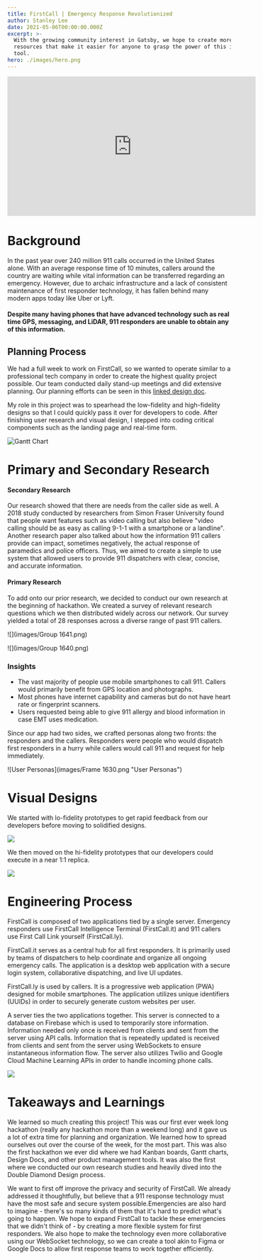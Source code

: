 ```yaml
---
title: FirstCall | Emergency Response Revolutionized
author: Stanley Lee
date: 2021-05-06T00:00:00.000Z
excerpt: >-
  With the growing community interest in Gatsby, we hope to create more
  resources that make it easier for anyone to grasp the power of this incredible
  tool.
hero: ./images/hero.png
---
```

<iframe width="560" height="315" src="https://www.youtube.com/embed/a_fWpdRpUqk" title="YouTube video player" frameborder="0" allow="accelerometer; autoplay; clipboard-write; encrypted-media; gyroscope; picture-in-picture" allowfullscreen></iframe>

# Background

In the past year over 240 million 911 calls occurred in the United States alone. With an average response time of 10 minutes, callers around the country are waiting while vital information can be transferred regarding an emergency. However, due to archaic infrastructure and a lack of consistent maintenance of first responder technology, it has fallen behind many modern apps today like Uber or Lyft.

#### **Despite many having phones that have advanced technology such as real time GPS, messaging, and LiDAR, 911 responders are unable to obtain any of this information.**

## Planning Process

We had a full week to work on FirstCall, so we wanted to operate similar to a professional tech company in order to create the highest quality project possible. Our team conducted daily stand-up meetings and did extensive planning. Our planning efforts can be seen in this [linked design doc](https://docs.google.com/document/d/18WF4zKyjAWL22-rYXKdr3AHuponK26pcgtRyF5EvT0o/edit).

My role in this project was to spearhead the low-fidelity and high-fidelity designs so that I could quickly pass it over for developers to code. After finishing user research and visual design, I stepped into coding critical components such as the landing page and real-time form. 

![Gantt Chart](images/GZUBg6W.png "Gantt Chart for a Week-long Hackathon")

# Primary and Secondary Research

#### Secondary Research

Our research showed that there are needs from the caller side as well. A 2018 study conducted by researchers from Simon Fraser University found that people want features such as video calling but also believe "video calling should be as easy as calling 9-1-1 with a smartphone or a landline". Another research paper also talked about how the information 911 callers provide can impact, sometimes negatively, the actual response of paramedics and police officers. Thus, we aimed to create a simple to use system that allowed users to provide 911 dispatchers with clear, concise, and accurate information.

#### Primary Research

To add onto our prior research, we decided to conduct our own research at the beginning of hackathon. We created a survey of relevant research questions which we then distributed widely across our network. Our survey yielded a total of 28 responses across a diverse range of past 911 callers.



![](images/Group 1641.png)

![](images/Group 1640.png)

### Insights

* The vast majority of people use mobile smartphones to call 911. Callers would primarily benefit from GPS location and photographs.
* Most phones have internet capability and cameras but do not have heart rate or fingerprint scanners.
* Users requested being able to give 911 allergy and blood information in case EMT uses medication.

Since our app had two sides, we crafted personas along two fronts: the responders and the callers. Responders were people who would dispatch first responders in a hurry while callers would call 911 and request for help immediately. 

![User Personas](images/Frame 1630.png "User Personas")

# Visual Designs

We started with lo-fidelity prototypes to get rapid feedback from our developers before moving to solidified designs.

![](images/mJuajf6.png)

We then moved on the hi-fidelity prototypes that our developers could execute in a near 1:1 replica. 

![](images/3PJdSND.webp)

# Engineering Process

FirstCall is composed of two applications tied by a single server. Emergency responders use FirstCall Intelligence Terminal (FirstCall.it) and 911 callers use First Call Link yourself (FirstCall.ly).

FirstCall.it serves as a central hub for all first responders. It is primarily used by teams of dispatchers to help coordinate and organize all ongoing emergency calls. The application is a desktop web application with a secure login system, collaborative dispatching, and live UI updates.

FirstCall.ly is used by callers. It is a progressive web application (PWA) designed for mobile smartphones. The application utilizes unique identifiers (UUIDs) in order to securely generate custom websites per user.

A server ties the two applications together. This server is connected to a database on Firebase which is used to temporarily store information. Information needed only once is received from clients and sent from the server using API calls. Information that is repeatedly updated is received from clients and sent from the server using WebSockets to ensure instantaneous information flow. The server also utilizes Twilio and Google Cloud Machine Learning APIs in order to handle incoming phone calls.

![](images/GiOvLCk.webp)

# Takeaways and Learnings

We learned so much creating this project! This was our first ever week long hackathon (really any hackathon more than a weekend long) and it gave us a lot of extra time for planning and organization. We learned how to spread ourselves out over the course of the week, for the most part. This was also the first hackathon we ever did where we had Kanban boards, Gantt charts, Design Docs, and other product management tools. It was also the first where we conducted our own research studies and heavily dived into the Double Diamond Design process.

We want to first off improve the privacy and security of FirstCall. We already addressed it thoughtfully, but believe that a 911 response technology must have the most safe and secure system possible.Emergencies are also hard to imagine - there's so many kinds of them that it's hard to predict what's going to happen. We hope to expand FirstCall to tackle these emergencies that we didn't think of - by creating a more flexible system for first responders. We also hope to make the technology even more collaborative using our WebSocket technology, so we can create a tool akin to Figma or Google Docs to allow first response teams to work together efficiently.
